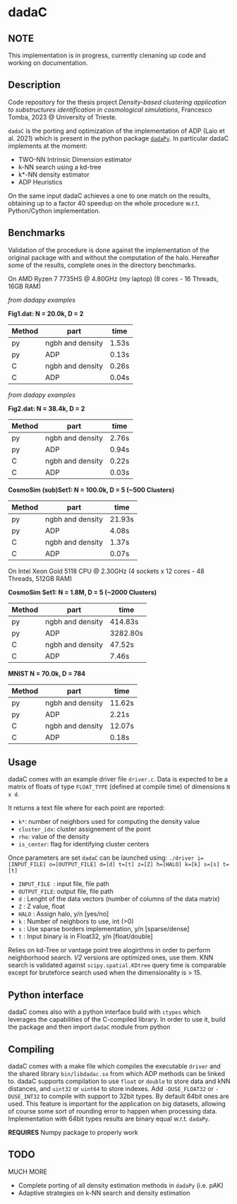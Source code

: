 # dadaC
## NOTE
This implementation is in progress, currently clenaning up code and working on documentation. 

## Description
Code repository for the thesis project *Density-based clustering application to substructures identification in cosmological simulations*, Francesco Tomba, 2023 @ University of Trieste.

`dadaC` is the porting and optimization of the implementation of ADP (Laio et al. 2021) which is present in the python package [`dadaPy`](https://github.com/sissa-data-science/DADApy).
In particular dadaC implements at the moment:

- TWO-NN Intrinsic Dimension estimator
- k-NN search using a kd-tree
- k*-NN density estimator
- ADP Heuristics

On the same input dadaC achieves a one to one match on the results, obtaining up to a factor 40 speedup on the whole procedure w.r.t. Python/Cython implementation. 

## Benchmarks

Validation of the procedure is done against the implementation of the original package with and without the computation of the halo. Hereafter some of the results, complete ones in the directory benchmarks.

On AMD Ryzen 7 7735HS @ 4.80GHz (my laptop) (8 cores - 16 Threads, 16GB RAM)

_from dadapy examples_ 

**Fig1.dat:  N = 20.0k, D = 2**


| Method   | part             | time   |
|----------|------------------|--------|
| py       | ngbh and density | 1.53s  |
| py       | ADP              | 0.13s  |
| C        | ngbh and density | 0.26s  |
| C        | ADP              | 0.04s  |

_from dadapy examples_ 

**Fig2.dat:  N = 38.4k, D = 2**

| Method   | part             | time   |
|----------|------------------|--------|
| py       | ngbh and density | 2.76s  |
| py       | ADP              | 0.94s  |
| C        | ngbh and density | 0.22s  |
| C        | ADP              | 0.03s  |

**CosmoSim (sub)Set1:   N = 100.0k,   D = 5 (~500 Clusters)**

| Method   | part             | time   |
|----------|------------------|--------|
| py       | ngbh and density | 21.93s |
| py       | ADP              | 4.08s  |
| C        | ngbh and density | 1.37s  |
| C        | ADP              | 0.07s  |

On Intel Xeon Gold 5118 CPU @ 2.30GHz (4 sockets x 12 cores - 48 Threads, 512GB RAM)

**CosmoSim Set1:   N = 1.8M,     D = 5 (~2000 Clusters)**

| Method   | part             | time     |
|----------|------------------|----------|
| py       | ngbh and density | 414.83s  |
| py       | ADP              | 3282.80s |
| C        | ngbh and density | 47.52s   |
| C        | ADP              | 7.46s    |

**MNIST N = 70.0k,  D = 784**

| Method   | part             | time   |
|----------|------------------|--------|
| py       | ngbh and density | 11.62s |
| py       | ADP              | 2.21s  |
| C        | ngbh and density | 12.07s |
| C        | ADP              | 0.18s  |



## Usage

dadaC comes with an example driver file `driver.c`. Data is expected to be a matrix of floats of type `FLOAT_TYPE` (defined at compile time) of dimensions `N x d`.

It returns a text file where for each point are reported:

- `k*`: number of neighbors used for computing the density value 
- `cluster_idx`: cluster assignement of the point
- `rho`: value of the density
- `is_center`: flag for identifying cluster centers

Once parameters are set `dadaC` can be launched using:
`./driver i=[INPUT_FILE] o=[OUTPUT_FILE] d=[d] t=[t] z=[Z] h=[HALO] k=[k] s=[s] t=[t]`

- `INPUT_FILE `: input file, file path
- `OUTPUT_FILE`: output file, file path
- `d`        : Lenght of the data vectors (number of columns of the data matrix)
- `Z`	     : Z value, float
- `HALO`     : Assign halo, y/n [yes/no] 
- `k`	     : Number of neighbors to use, int (>0)
- `s`	     : Use sparse borders implementation, y/n [sparse/dense]
- `t`	     : Input binary is in Float32, y/n [float/double]

Relies on kd-Tree or vantage point tree alogirthms in order to perform neighborhood search. _V2_ versions are optimized ones, use them. KNN search is validated against `scipy.spatial.KDtree` query time is comparable except for bruteforce search used when the dimensionality is > 15. 

## Python interface

dadaC comes also with a python interface build with `ctypes` which leverages the capabilities of the C-compiled library. In order to use it, build the package and then import `dadaC` module from python

## Compiling

dadaC comes with a make file which compiles the executable `driver` and the shared library `bin/libdadac.so` from which ADP methods can be linked to.
dadaC supports compilation to use `float` or `double` to store data and kNN distances, and `uint32` or `uint64` to store indexes. 
Add `-DUSE_FLOAT32` or `-DUSE_INT32` to compile with support to 32bit types. By default 64bit ones are used. This feature is important for the application on big datasets, allowing of course some sort of rounding error to happen when processing data. 
Implementation with 64bit types results are binary equal w.r.t. `dadaPy`.



**REQUIRES** Numpy package to properly work

## TODO

MUCH MORE

- Complete porting of all density estimation methods in `dadaPy` (i.e. pAK)
- Adaptive strategies on k-NN search and density estimation


